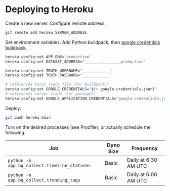 

# Deploying to Heroku

Create a new server. Configure remote address:

```sh
git remote add heroku SERVER_ADDRESS
```

Set environment variables. Add Python buildpack, then [google credentials buildpack](https://github.com/gerynugrh/heroku-google-application-credentials-buildpack).

```sh
heroku config:set APP_ENV="production"
heroku config:set DATASET_ADDRESS="________._______production"

heroku config:set TRUTH_USERNAME="____________"
heroku config:set TRUTH_PASSWORD="____________"

# references local creds file (for buildpack):
heroku config:set GOOGLE_CREDENTIALS="$(< google-credentials.json)"
# references server creds (for package):
heroku config:set GOOGLE_APPLICATION_CREDENTIALS="google-credentials.json"
```

Deploy:

```sh
git push heroku main
```

Turn on the desired processes (see Procfile), or actually schedule the following:

Job	| Dyno Size	| Frequency
--- | --- | ---
`python -m app.bq_collect.timeline_statuses` | Basic | Daily at 6:30 AM UTC
`python -m app.bq_collect.trending_tags` | Basic | Daily at 6:00 AM UTC
